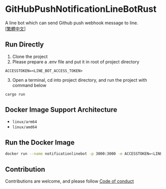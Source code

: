 # GitHubPushNotificationLineBotRust
A line bot which can send Github push webhook message to line.  
[[繁體中文](https://blog.kayxue.xyz/posts/githubpushnotificationlinebotrust/)]
## Run Directly
1. Clone the project
2. Please prepare a .env file and put it in root of project directory
```env
ACCESSTOKEN=<LINE_BOT_ACCESS_TOKEN>
```
3. Open a terminal, cd into project directory, and run the project with command below
```sh
cargo run
```
## Docker Image Support Architecture
* `linux/arm64`
* `linux/amd64`
## Run the Docker Image
```sh
docker run --name notificationlinebot -p 3000:3000 -e ACCESSTOKEN=<LINE_BOT_ACCESS_TOKEN> -d ghcr.io/kayxue/githubpushwebhooklinebotrust:latest
```
## Contribution
Contributions are welcome, and please follow [Code of conduct](https://www.rust-lang.org/policies/code-of-conduct)
